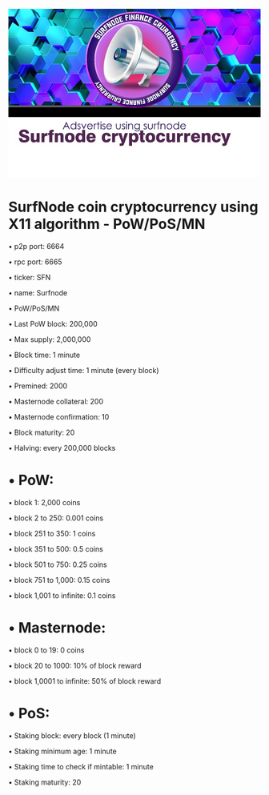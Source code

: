 ![](logo/surfnode.jpg)

SurfNode coin cryptocurrency using X11 algorithm - PoW/PoS/MN
====
•	p2p port: 6664

•	rpc port: 6665

•	ticker: SFN

•	name: Surfnode

•	PoW/PoS/MN

•	Last PoW block: 200,000

•	Max supply: 2,000,000

•	Block time: 1 minute

•	Difficulty adjust time: 1 minute (every block)

•	Premined: 2000

•	Masternode collateral: 200

•	Masternode confirmation: 10

•	Block maturity: 20

•	Halving: every 200,000 blocks

•	PoW:
===
•	block 1: 2,000 coins

•	block 2 to 250: 0.001 coins

•	block 251 to 350: 1 coins

•	block 351 to 500: 0.5 coins

•	block 501 to 750: 0.25 coins

•	block 751 to 1,000: 0.15 coins

•	block 1,001 to infinite: 0.1 coins

•	Masternode:
===
•	block 0 to 19: 0 coins

•	block 20 to 1000: 10% of block reward

•	block 1,0001 to infinite: 50% of block reward

•	PoS:
====
•	Staking block: every block (1 minute)

•	Staking minimum age: 1 minute

•	Staking time to check if mintable: 1 minute

•	Staking maturity: 20
